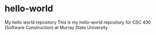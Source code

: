 # hello-world
My hello world repository
This is my hello-world repository for CSC 430 (Software Construction) at Murray State University.

